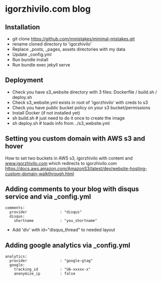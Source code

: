 # igorzhivilo.com blog

## Installation

- git clone https://github.com/mmistakes/minimal-mistakes.git
- rename cloned directory to 'igorzhivilo'
- Replace _posts, _pages, assets directories with my data
- Update _config.yml 
- Run bundle install
- Run bundle exec jekyll serve

## Deployment

- Check you have s3_website directory with 3 files: Dockerfile / build.sh / deploy.sh
- Check s3_website.yml exists in root of 'igorzhivilo' with creds to s3
- Check you have public bucket policy on your s3 bucket/permissions
- Install Docker (if not installed yet)
- sh build.sh # just need to do it once to create the image
- sh deploy.sh # loads info from ../s3_website.yml

## Setting you custom domain with AWS s3 and hover
How to set two buckets in AWS s3, igorzhivilo with content and www.igorzhivilo.com which redirects to igorzhivilo.com
https://docs.aws.amazon.com/AmazonS3/latest/dev/website-hosting-custom-domain-walkthrough.html

## Adding comments to your blog with disqus service and via _config.yml
```
comments:
  provider               : "disqus"
  disqus:
    shortname            : "you_shortname"
``` 
- Add 'div' with id="disqus_thread" to needed layout


## Adding google analytics via _config.yml
```
analytics:
  provider               : "google-gtag"
  google:
    tracking_id          : "UA-xxxxx-x"
    anonymize_ip         : false
```
